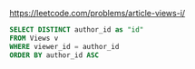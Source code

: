 https://leetcode.com/problems/article-views-i/

```sql
SELECT DISTINCT author_id as "id"
FROM Views v
WHERE viewer_id = author_id
ORDER BY author_id ASC
```
